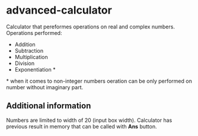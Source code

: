 # advanced-calculator
Calculator that pereformes operations on real and complex numbers.
Operations performed: 
- Addition
- Subtraction
- Multiplication
- Division
- Exponentiation *

\* when it comes to non-integer numbers oeration can be only performed on number without imaginary part.

## Additional information
Numbers are limited to width of 20 (input box width). 
Calculator has previous result in memory that can be called with **Ans** button. 

